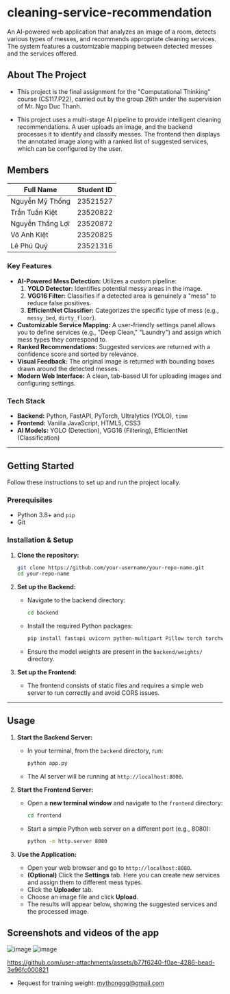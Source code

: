 # cleaning-service-recommendation
An AI-powered web application that analyzes an image of a room, detects various types of messes, and recommends appropriate cleaning services. The system features a customizable mapping between detected messes and the services offered.

## About The Project
- This project is the final assignment for the "Computational Thinking" course (CS117.P22), carried out by the group 26th under the supervision of Mr. Ngo Duc Thanh.

- This project uses a multi-stage AI pipeline to provide intelligent cleaning recommendations. A user uploads an image, and the backend processes it to identify and classify messes. The frontend then displays the annotated image along with a ranked list of suggested services, which can be configured by the user.

## Members

| Full Name                  | Student ID      | 
| -------------------- | --------------- |
| Nguyễn Mỹ Thống               | 23521527        |
| Trần Tuấn Kiệt               | 23520822        |
| Nguyễn Thắng Lợi     | 23520872        |
| Võ Anh Kiệt  | 23520825        |
| Lê Phú Quý                      | 23521316        |

### Key Features

*   **AI-Powered Mess Detection:** Utilizes a custom pipeline:
    1.  **YOLO Detector:** Identifies potential messy areas in the image.
    2.  **VGG16 Filter:** Classifies if a detected area is genuinely a "mess" to reduce false positives.
    3.  **EfficientNet Classifier:** Categorizes the specific type of mess (e.g., `messy_bed`, `dirty_floor`).
*   **Customizable Service Mapping:** A user-friendly settings panel allows you to define services (e.g., "Deep Clean," "Laundry") and assign which mess types they correspond to.
*   **Ranked Recommendations:** Suggested services are returned with a confidence score and sorted by relevance.
*   **Visual Feedback:** The original image is returned with bounding boxes drawn around the detected messes.
*   **Modern Web Interface:** A clean, tab-based UI for uploading images and configuring settings.

### Tech Stack

*   **Backend:** Python, FastAPI, PyTorch, Ultralytics (YOLO), `timm`
*   **Frontend:** Vanilla JavaScript, HTML5, CSS3
*   **AI Models:** YOLO (Detection), VGG16 (Filtering), EfficientNet (Classification)

---

## Getting Started

Follow these instructions to set up and run the project locally.

### Prerequisites

*   Python 3.8+ and `pip`
*   Git

### Installation & Setup

1.  **Clone the repository:**
    ```bash
    git clone https://github.com/your-username/your-repo-name.git
    cd your-repo-name
    ```

2.  **Set up the Backend:**
    *   Navigate to the backend directory:
        ```bash
        cd backend
        ```
    *   Install the required Python packages:
        ```bash
        pip install fastapi uvicorn python-multipart Pillow torch torchvision ultralytics timm albumentations numpy
        ```
    *   Ensure the model weights are present in the `backend/weights/` directory.

3.  **Set up the Frontend:**
    *   The frontend consists of static files and requires a simple web server to run correctly and avoid CORS issues.

---

## Usage

1.  **Start the Backend Server:**
    *   In your terminal, from the `backend` directory, run:
        ```bash
        python app.py
        ```
    *   The AI server will be running at `http://localhost:8000`.

2.  **Start the Frontend Server:**
    *   Open a **new terminal window** and navigate to the `frontend` directory:
        ```bash
        cd frontend
        ```
    *   Start a simple Python web server on a different port (e.g., 8080):
        ```bash
        python -m http.server 8080
        ```

3.  **Use the Application:**
    *   Open your web browser and go to `http://localhost:8080`.
    *   **(Optional)** Click the **Settings** tab. Here you can create new services and assign them to different mess types.
    *   Click the **Uploader** tab.
    *   Choose an image file and click **Upload**.
    *   The results will appear below, showing the suggested services and the processed image.

## Screenshots and videos of the app 
![image](https://github.com/user-attachments/assets/73f81ae4-e5cf-4a62-8b4e-7e67fb67fc78)
![image](https://github.com/user-attachments/assets/4597e25a-2c30-4e21-b88a-8d30797be880)




https://github.com/user-attachments/assets/b77f6240-f0ae-4286-bead-3e96fc000821



- Request for training weight: mythonggg@gmail.com
